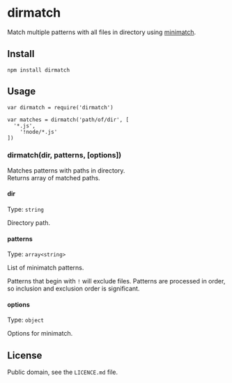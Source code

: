 # dirmatch

Match multiple patterns with all files in directory using
[minimatch](https://github.com/isaacs/minimatch).

## Install

```
npm install dirmatch
```

## Usage

```
var dirmatch = require('dirmatch')

var matches = dirmatch('path/of/dir', [
  '*.js',
    '!node/*.js'
])
```

### dirmatch(dir, patterns, [options])

Matches patterns with paths in directory.
<br>
Returns array of matched paths.

#### dir

Type: `string`

Directory path.

#### patterns

Type: `array<string>`

List of minimatch patterns.

Patterns that begin with `!` will exclude files.
Patterns are processed in order, so inclusion and exclusion order is significant.

#### options

Type: `object`

Options for minimatch.

## License

Public domain, see the `LICENCE.md` file.



